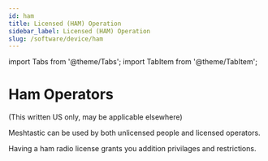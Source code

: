```yaml
---
id: ham
title: Licensed (HAM) Operation
sidebar_label: Licensed (HAM) Operation
slug: /software/device/ham
---
```

import Tabs from '@theme/Tabs';
import TabItem from '@theme/TabItem';

# Ham Operators

(This written US only, may be applicable elsewhere)

Meshtastic can be used by both unlicensed people and licensed operators.

Having a ham radio license grants you addition privilages and restrictions.
